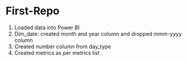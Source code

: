 # First-Repo

1.	Loaded data into Power BI
2.	Dim_date: created month and year column and dropped mmm-yyyy column
3.	Created number column from day_type
4.	Created metrics as per metrics list
